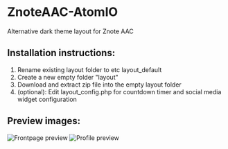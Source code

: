 # ZnoteAAC-AtomIO
Alternative dark theme layout for Znote AAC

## Installation instructions:
1. Rename existing layout folder to etc layout_default
2. Create a new empty folder "layout"
3. Download and extract zip file into the empty layout folder
4. (optional): Edit layout_config.php for countdown timer and social media widget configuration

## Preview images:
![Frontpage preview](https://github.com/Znote/ZnoteAAC-AtomIO/blob/master/img/atomio_front.jpg)
![Profile preview](https://github.com/Znote/ZnoteAAC-AtomIO/blob/master/img/atomio_profile.jpg)
